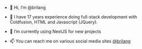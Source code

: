 - 👋 Hi, I’m @brilang
- 👀 I have 17 years experience doing full-stack development with Coldfusion, HTML and Javascript (JQuery).
- 🌱 I’m currently using NextJS for new projects

- 📫 You can reach me on various social media sites [@brilang]([https://twitter.com/brilang](https://about.me/brilang/))

<!---
brilang/brilang is a ✨ special ✨ repository because its `README.md` (this file) appears on your GitHub profile.
You can click the Preview link to take a look at your changes.
--->
